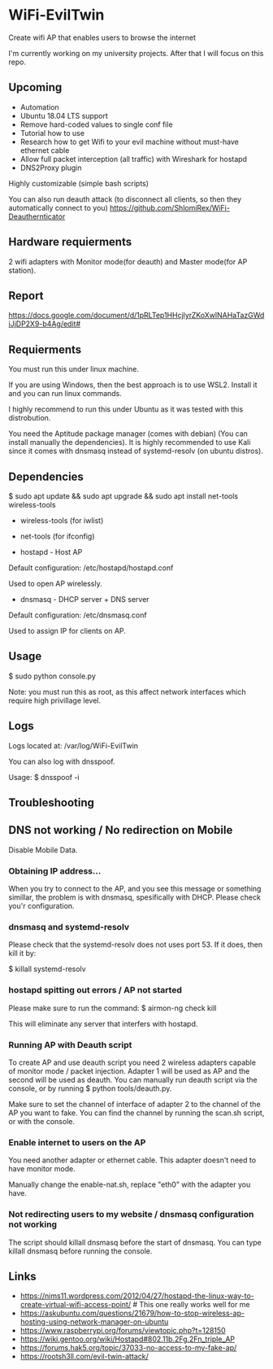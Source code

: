 # WiFi-EvilTwin 
Create wifi AP that enables users to browse the internet


I'm currently working on my university projects. After that I will focus on this repo. 

## Upcoming
*  Automation
*  Ubuntu 18.04 LTS support
*  Remove hard-coded values to single conf file
*  Tutorial how to use
*  Research how to get Wifi to your evil machine without must-have ethernet cable
*  Allow full packet interception (all traffic) with Wireshark for hostapd
*  DNS2Proxy plugin



Highly customizable (simple bash scripts)

You can also run deauth attack (to disconnect all clients, so then they automatically connect to you)
https://github.com/ShlomiRex/WiFi-Deauthernticator

## Hardware requierments
2 wifi adapters with Monitor mode(for deauth) and Master mode(for AP station).

## Report
https://docs.google.com/document/d/1pRLTep1HHcjlyrZKoXwlNAHaTazGWdiJjDP2X9-b4Ag/edit#

## Requierments 

You must run this under linux machine.

If you are using Windows, then the best approach is to use WSL2. Install it and you can run linux commands.

I highly recommend to run this under Ubuntu as it was tested with this distrobution.

You need the Aptitude package manager (comes with debian) (You can install manually the dependencies). It is highly recommended to use Kali since it comes with dnsmasq instead of systemd-resolv (on ubuntu distros).

## Dependencies

$ sudo apt update && sudo apt upgrade && sudo apt install net-tools wireless-tools

* wireless-tools (for iwlist)

* net-tools (for ifconfig)

* hostapd - Host AP

Default configuration: /etc/hostapd/hostapd.conf

Used to open AP wirelessly.


* dnsmasq - DHCP server + DNS server

Default configuration: /etc/dnsmasq.conf

Used to assign IP for clients on AP.


## Usage 
$ sudo python console.py

Note: you must run this as root, as this affect network interfaces which require high privillage level.


## Logs 
Logs located at:
/var/log/WiFi-EvilTwin

You can also log with dnsspoof.

Usage:
$ dnsspoof -i <name of interface of AP>


## Troubleshooting

## DNS not working / No redirection on Mobile
Disable Mobile Data.

### Obtaining IP address...
When you try to connect to the AP, and you see this message or something simillar, the problem is with dnsmasq, spesifically with DHCP. Please check you'r configuration.

### dnsmasq and systemd-resolv
Please check that the systemd-resolv does not uses port 53. If it does, then kill it by:

$ killall systemd-resolv

### hostapd spitting out errors / AP not started
Please make sure to run the command:
$ airmon-ng check kill

This will eliminate any server that interfers with hostapd.

### Running AP with Deauth script
To create AP and use deauth script you need 2 wireless adapters capable of monitor mode / packet injection. Adapter 1 will be used as AP and the second will be used as deauth. You can manually run deauth script via the console, or by running $ python tools/deauth.py.

Make sure to set the channel of interface of adapter 2 to the channel of the AP you want to fake. You can find the channel by running the scan.sh script, or with the console.

### Enable internet to users on the AP
You need another adapter or ethernet cable. This adapter doesn't need to have monitor mode.

Manually change the enable-nat.sh, replace "eth0" with the adapter you have.

### Not redirecting users to my website / dnsmasq configuration not working
The script should killall dnsmasq before the start of dnsmasq. You can type killall dnsmasq before running the console.


## Links 
* https://nims11.wordpress.com/2012/04/27/hostapd-the-linux-way-to-create-virtual-wifi-access-point/             # This one really works well for me
* https://askubuntu.com/questions/21679/how-to-stop-wireless-ap-hosting-using-network-manager-on-ubuntu
* https://www.raspberrypi.org/forums/viewtopic.php?t=128150
* https://wiki.gentoo.org/wiki/Hostapd#802.11b.2Fg.2Fn_triple_AP
* https://forums.hak5.org/topic/37033-no-access-to-my-fake-ap/
* https://rootsh3ll.com/evil-twin-attack/
